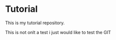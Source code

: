 # Tutorial

This is my tutorial repository.


This is not onlt a test i just would like to test the GIT
